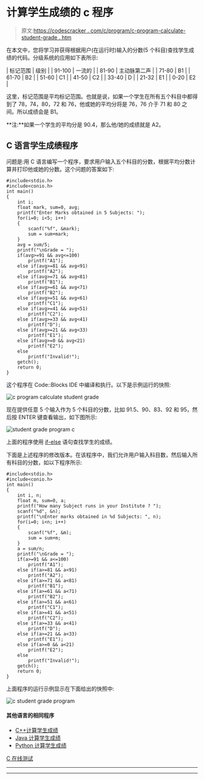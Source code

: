 # 计算学生成绩的 c 程序

> 原文:[https://codescracker . com/c/program/c-program-calculate-student-grade . htm](https://codescracker.com/c/program/c-program-calculate-student-grade.htm)

在本文中，您将学习并获得根据用户(在运行时)输入的分数(5 个科目)查找学生成绩的代码。分级系统的应用如下表所示:

| 标记范围 | 级别 |
| 91-100 | 一流的 |
| 81-90 | 主动脉第二声 |
| 71-80 | B1 |
| 61-70 | B2 |
| 51-60 | C1 |
| 41-50 | C2 |
| 33-40 | D |
| 21-32 | E1 |
| 0-20 | E2 |

这里，标记范围是平均标记范围。也就是说，如果一个学生在所有五个科目中都得到了 78，74，80，72 和 76，他或她的平均分将是 76，76 介于 71 和 80 之间。所以成绩会是 B1。

**注:**如果一个学生的平均分是 90.4，那么他/她的成绩就是 A2。

## C 语言学生成绩程序

问题是:用 C 语言编写一个程序，要求用户输入五个科目的分数，根据平均分数计算并打印他或她的分数。这个问题的答案如下:

```
#include<stdio.h>
#include<conio.h>
int main()
{
    int i;
    float mark, sum=0, avg;
    printf("Enter Marks obtained in 5 Subjects: ");
    for(i=0; i<5; i++)
    {
        scanf("%f", &mark);
        sum = sum+mark;
    }
    avg = sum/5;
    printf("\nGrade = ");
    if(avg>=91 && avg<=100)
        printf("A1");
    else if(avg>=81 && avg<91)
        printf("A2");
    else if(avg>=71 && avg<81)
        printf("B1");
    else if(avg>=61 && avg<71)
        printf("B2");
    else if(avg>=51 && avg<61)
        printf("C1");
    else if(avg>=41 && avg<51)
        printf("C2");
    else if(avg>=33 && avg<41)
        printf("D");
    else if(avg>=21 && avg<33)
        printf("E1");
    else if(avg>=0 && avg<21)
        printf("E2");
    else
        printf("Invalid!");
    getch();
    return 0;
}
```

这个程序在 Code::Blocks IDE 中编译和执行。以下是示例运行的快照:

![c program calculate student grade](../Images/3913902b9718a651c9def83e9fb17908.png)

现在提供任意 5 个输入作为 5 个科目的分数，比如 91.5、90、83、92 和 95，然后按 ENTER 键查看输出，如下图所示:

![student grade program c](../Images/a27ca841942d2411cd587fbd2f4346e0.png)

上面的程序使用 [if-else](/c/c-if-statement.htm) 语句查找学生的成绩。

下面是上述程序的修改版本。在该程序中，我们允许用户输入科目数，然后输入所有科目的分数，如以下程序所示:

```
#include<stdio.h>
#include<conio.h>
int main()
{
    int i, n;
    float m, sum=0, a;
    printf("How many Subject runs in your Institute ? ");
    scanf("%d", &n);
    printf("\nEnter marks obtained in %d Subjects: ", n);
    for(i=0; i<n; i++)
    {
        scanf("%f", &m);
        sum = sum+m;
    }
    a = sum/n;
    printf("\nGrade = ");
    if(a>=91 && a<=100)
        printf("A1");
    else if(a>=81 && a<91)
        printf("A2");
    else if(a>=71 && a<81)
        printf("B1");
    else if(a>=61 && a<71)
        printf("B2");
    else if(a>=51 && a<61)
        printf("C1");
    else if(a>=41 && a<51)
        printf("C2");
    else if(a>=33 && a<41)
        printf("D");
    else if(a>=21 && a<33)
        printf("E1");
    else if(a>=0 && a<21)
        printf("E2");
    else
        printf("Invalid!");
    getch();
    return 0;
}
```

上面程序的运行示例显示在下面给出的快照中:

![c student grade program](../Images/914cedd9282c7a49cd67c79e01536f43.png)

#### 其他语言的相同程序

*   [C++计算学生成绩](/cpp/program/cpp-program-calculate-student-grade.htm)
*   [Java 计算学生成绩](/java/program/java-program-calculate-student-grade.htm)
*   [Python 计算学生成绩](/python/program/python-program-calculate-student-grade.htm)

[C 在线测试](/exam/showtest.php?subid=2)

* * *

* * *